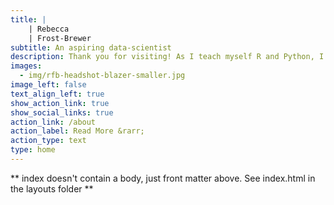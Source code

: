 ```yaml
---
title: |
    | Rebecca
    | Frost-Brewer
subtitle: An aspiring data-scientist
description: Thank you for visiting! As I teach myself R and Python, I will be sharing examples of my projects here; as I prepare for a career in data science, I hope this portfolio demonstrates my proficiency, creativity, and commitment.
images:
  - img/rfb-headshot-blazer-smaller.jpg
image_left: false
text_align_left: true
show_action_link: true
show_social_links: true
action_link: /about
action_label: Read More &rarr;
action_type: text
type: home
---
```


** index doesn't contain a body, just front matter above.
See index.html in the layouts folder **
